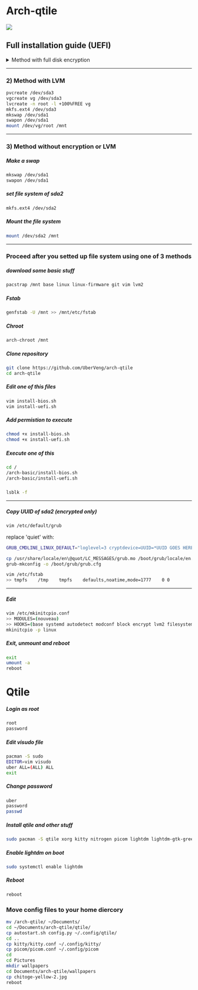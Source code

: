 # Arch-qtile
<img src="https://i.imgur.com/otd883Q.png">

## Full installation guide (UEFI)
<details>
	<summary>Method with full disk encryption</summary> 

##### Check internet connection and update clock
```sh
ping 8.8.8.8
timedatectl set-ntp true
```
##### Find the disk you want to partition (in this case it's ```sda```)
```sh
fdisk -l
```
##### Patition the disk 
#r# First partition should be 'Linux EFI, second = 'Linux filesystem',  third -  'Linux LVM' or 'Linux filesysm' if you don't need lvm or encryption
```sh
fdisk /dev/sda

>> g

>> n
>>
>>
>> +300M

>> n
>>
>>
>> +1G

>> n
>>
>>
>>

>> t
>> 1
>> 1

>> t
>> 3
>> 30

>>p
>> w
```
##### set file systems for sda1 and sda2
```sh
mkfs.fat -F32 /dev/sda1
mkfs.ext2 /dev/sda2
```
### Encryption (skip this step if you don't need to encrypt your disk)
##### Parameters defind by user:
```crypt_disk``` - name for encrypted disk
***
```sh
cryptsetup -y --use-random luksFormat /dev/sda3
>> YES
>> password
>> password
cryptsetup open --type luks /dev/sda2 crypt_disk
```
##### Now you could see the name of the disk
```sh
lsblk
```
### Setting up LVM (skip this step if you don't need LVM and enctyption)
##### Parameters defined by user:
```vg``` - name for volume group
```sh
pvcreate /dev/mapper/crypt_disk
vgcreate vg /dev/mapper/crypt_disk
lvcreate -n swap -L 4G vg
lvcreate -n root -l 100%FREE vg
mkfs.ext4 /dev/vg/root
mkswap /dev/vg/swap
swapon /dev/vg/swap
mount /dev/vg/root /mnt
mkdir -p /mnt/boot
mount /dev/sda2 /mnt/boot
mkdir -p /mnt/boot/EFI
mount /dev/sda1 /mnt/boot/EFI
```
##### download some basic stuff
```sh
pacstrap -i /mnt base linux linux-firmware git vim lvm2 base-devel efibootmgr dosfstools os-prober
```
##### Fstab
```sh
genfstab -U /mnt >> /mnt/etc/fstab
```
##### Chroot
```sh
arch-chroot /mnt
```
</details>

***
### 2) Method with LVM 
```sh
pvcreate /dev/sda3
vgcreate vg /dev/sda3
lvcreate -n root -l +100%FREE vg
mkfs.ext4 /dev/sda3
mkswap /dev/sda1
swapon /dev/sda1
mount /dev/vg/root /mnt
```
***
### 3) Method without encryption or LVM
##### Make a swap
```sh
mkswap /dev/sda1
swapon /dev/sda1
```
##### set file system of sda2
```sh
mkfs.ext4 /dev/sda2
```
##### Mount the file system
```sh
mount /dev/sda2 /mnt
```
***
### Proceed after you setted up file system using one of 3 methods
##### download some basic stuff
```sh
pacstrap /mnt base linux linux-firmware git vim lvm2
```
##### Fstab
```sh
genfstab -U /mnt >> /mnt/etc/fstab
```
##### Chroot
```sh
arch-chroot /mnt
```
##### Clone repository
```sh
git clone https://github.com/UberVeng/arch-qtile
cd arch-qtile
```
##### Edit one of this files
```sh
vim install-bios.sh
vim install-uefi.sh 
```
##### Add permistion to execute
```sh
chmod +x install-bios.sh
chmod +x install-uefi.sh
```
##### Execute one of this
```sh
cd /
/arch-basic/install-bios.sh
/arch-basic/install-uefi.sh
```
#####
```sh
lsblk -f
```
***
##### Copy UUID of sda2 (encrypted only)
```sh
vim /etc/default/grub
```
replace 'quiet' with:
```sh
GRUB_CMDLINE_LINUX_DEFAULT="loglevel=3 cryptdevice=UUID=*UUID GOES HERE*:luks:allow-discards"
```
```sh
cp /usr/share/locale/en\@quot/LC_MESSAGES/grub.mo /boot/grub/locale/en.mo
grub-mkconfig -o /boot/grub/grub.cfg
```
```sh
vim /etc/fstab
>> tmpfs    /tmp    tmpfs    defaults,noatime,mode=1777    0 0
```
***
##### Edit 
```sh
vim /etc/mkinitcpio.conf
>> MODULES=(nouveau)
>> HOOKS=(base systemd autodetect modconf block encrypt lvm2 filesystems...)
mkinitcpio -p linux
```

##### Exit, unmount and reboot
```sh
exit
umount -a
reboot
```
# Qtile
##### Login as root
```sh
root
password
```
##### Edit visudo file
```sh
pacman -S sudo
EDITOR=vim visudo
uber ALL=(ALL) ALL
exit
```
##### Change password
```sh
uber
password
passwd
```
##### Install qtile and other stuff
```sh
sudo pacman -S qtile xorg kitty nitrogen picom lightdm lightdm-gtk-greeter firefox pcmanfm lxappearance arc-gtk-theme arc-icon-theme
```
##### Enable lightdm on boot
```sh
sudo systemctl enable lightdm
```
##### Reboot
```sh
reboot
```

### Move config files to your home diercory
```sh
mv /arch-qtile/ ~/Documents/
cd ~/Documents/arch-qtile/qtile/
cp autostart.sh config.py ~/.config/qtile/
cd ..
cp kitty/kitty.conf ~/.config/kitty/
cp picom/picom.conf ~/.config/picom
cd
cd Pictures
mkdir wallpapers
cd Documents/arch-qtile/wallpapers
cp chitoge-yellow-2.jpg
reboot

```
